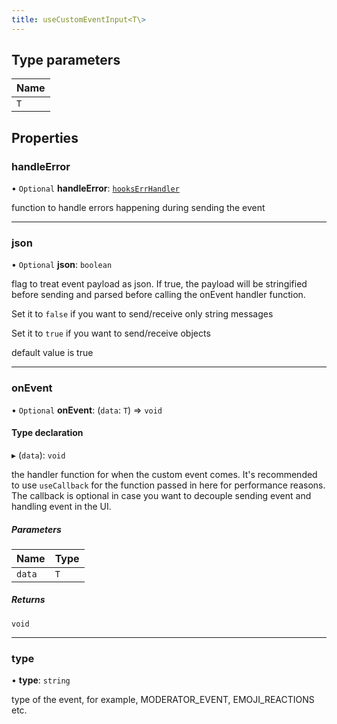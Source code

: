 ```yaml
---
title: useCustomEventInput<T\>
---
```


## Type parameters

| Name |
| :------ |
| `T` |

## Properties

### handleError

• `Optional` **handleError**: [`hooksErrHandler`](/api-reference/javascript/v2/react/home/content#hookserrhandler)

function to handle errors happening during sending the event

___

### json

• `Optional` **json**: `boolean`

flag to treat event payload as json.
If true, the payload will be stringified before sending and
parsed before calling the onEvent handler function.

Set it to `false` if you want to send/receive only string messages

Set it to `true` if you want to send/receive objects

default value is true

___

### onEvent

• `Optional` **onEvent**: (`data`: `T`) => `void`

#### Type declaration

▸ (`data`): `void`

the handler function for when the custom event comes. It's recommended
to use `useCallback` for the function passed in here for performance
reasons.
The callback is optional in case you want to decouple sending event and
handling event in the UI.

##### Parameters

| Name | Type |
| :------ | :------ |
| `data` | `T` |

##### Returns

`void`

___

### type

• **type**: `string`

type of the event, for example, MODERATOR_EVENT, EMOJI_REACTIONS etc.
